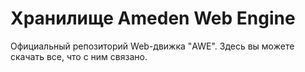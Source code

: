 Хранилище Ameden Web Engine
===

Официальный репозиторий Web-движка "AWE".
Здесь вы можете скачать все, что с ним связано.
